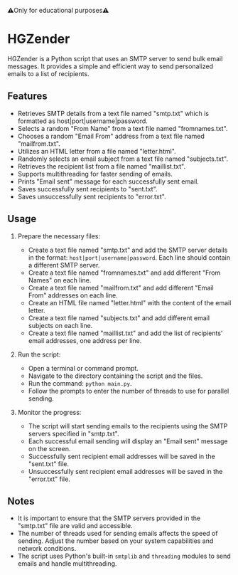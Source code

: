 ⚠️Only for educational purposes⚠️
# HGZender

HGZender is a Python script that uses an SMTP server to send bulk email messages. It provides a simple and efficient way to send personalized emails to a list of recipients.

## Features

- Retrieves SMTP details from a text file named "smtp.txt" which is formatted as host|port|username|password.
- Selects a random "From Name" from a text file named "fromnames.txt".
- Chooses a random "Email From" address from a text file named "mailfrom.txt".
- Utilizes an HTML letter from a file named "letter.html".
- Randomly selects an email subject from a text file named "subjects.txt".
- Retrieves the recipient list from a file named "maillist.txt".
- Supports multithreading for faster sending of emails.
- Prints "Email sent" message for each successfully sent email.
- Saves successfully sent recipients to "sent.txt".
- Saves unsuccessfully sent recipients to "error.txt".

## Usage

1. Prepare the necessary files:
   - Create a text file named "smtp.txt" and add the SMTP server details in the format: `host|port|username|password`. Each line should contain a different SMTP server.
   - Create a text file named "fromnames.txt" and add different "From Names" on each line.
   - Create a text file named "mailfrom.txt" and add different "Email From" addresses on each line.
   - Create an HTML file named "letter.html" with the content of the email letter.
   - Create a text file named "subjects.txt" and add different email subjects on each line.
   - Create a text file named "maillist.txt" and add the list of recipients' email addresses, one address per line.

2. Run the script:
   - Open a terminal or command prompt.
   - Navigate to the directory containing the script and the files.
   - Run the command: `python main.py`.
   - Follow the prompts to enter the number of threads to use for parallel sending.

3. Monitor the progress:
   - The script will start sending emails to the recipients using the SMTP servers specified in "smtp.txt".
   - Each successful email sending will display an "Email sent" message on the screen.
   - Successfully sent recipient email addresses will be saved in the "sent.txt" file.
   - Unsuccessfully sent recipient email addresses will be saved in the "error.txt" file.

## Notes

- It is important to ensure that the SMTP servers provided in the "smtp.txt" file are valid and accessible.
- The number of threads used for sending emails affects the speed of sending. Adjust the number based on your system capabilities and network conditions.
- The script uses Python's built-in `smtplib` and `threading` modules to send emails and handle multithreading.
